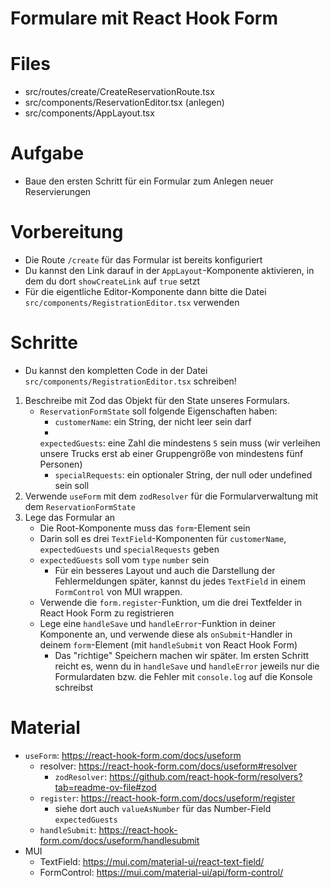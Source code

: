 # Formulare mit React Hook Form

# Files

- src/routes/create/CreateReservationRoute.tsx
- src/components/ReservationEditor.tsx (anlegen)
- src/components/AppLayout.tsx

# Aufgabe

* Baue den ersten Schritt für ein Formular zum Anlegen neuer Reservierungen

# Vorbereitung

- Die Route `/create` für das Formular ist bereits konfiguriert
- Du kannst den Link darauf in der `AppLayout`-Komponente aktivieren, in dem du dort `showCreateLink` auf `true` setzt
- Für die eigentliche Editor-Komponente dann bitte die Datei `src/components/RegistrationEditor.tsx` verwenden

# Schritte

- Du kannst den kompletten Code in der Datei `src/components/RegistrationEditor.tsx` schreiben!

1. Beschreibe mit Zod das Objekt für den State unseres Formulars.
    - `ReservationFormState` soll folgende Eigenschaften haben:
        - `customerName`: ein String, der nicht leer sein darf
        -
      `expectedGuests`: eine Zahl die mindestens
      `5` sein muss (wir verleihen unsere Trucks erst ab einer Gruppengröße von mindestens fünf Personen)
        - `specialRequests`: ein optionaler String, der null oder undefined sein soll
2. Verwende `useForm` mit dem `zodResolver` für die Formularverwaltung mit dem `ReservationFormState`
3. Lege das Formular an
    - Die Root-Komponente muss das `form`-Element sein
    - Darin soll es drei `TextField`-Komponenten für `customerName`, `expectedGuests` und `specialRequests` geben
    - `expectedGuests` soll vom `type` `number` sein
        - Für ein besseres Layout und auch die Darstellung der Fehlermeldungen später, kannst du jedes
          `TextField` in einem `FormControl` von MUI wrappen.
    - Verwende die `form.register`-Funktion, um die drei Textfelder in React Hook Form zu registrieren
    - Lege eine `handleSave` und `handleError`-Funktion in deiner Komponente an, und verwende diese als
      `onSubmit`-Handler in deinem `form`-Element (mit `handleSubmit` von React Hook Form)
        - Das "richtige" Speichern machen wir später. Im ersten Schritt reicht es, wenn du in `handleSave` und
          `handleError` jeweils nur die Formulardaten bzw. die Fehler mit `console.log` auf die Konsole schreibst

# Material

- `useForm`: https://react-hook-form.com/docs/useform
    - resolver: https://react-hook-form.com/docs/useform#resolver
        - `zodResolver`: https://github.com/react-hook-form/resolvers?tab=readme-ov-file#zod
    - `register`: https://react-hook-form.com/docs/useform/register
      - siehe dort auch `valueAsNumber` für das Number-Field `expectedGuests`
    - `handleSubmit`: https://react-hook-form.com/docs/useform/handlesubmit
- MUI
    - TextField: https://mui.com/material-ui/react-text-field/
    - FormControl: https://mui.com/material-ui/api/form-control/